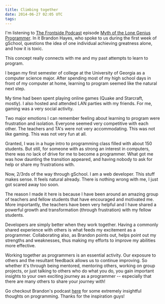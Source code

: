 ```yaml
---
title: Climbing together
date: 2014-06-27 02:05 UTC
tags:
---
```


I'm listening to [The Frontside Podcast](https://frontsidethepodcast.simplecast.fm) episode [Myth of the Lone Genius Programmer](https://frontsidethepodcast.simplecast.fm/6). In it Brandon Hayes, who spoke to us during the
first week of gSchool, questions the idea of one individual achieving greatness alone, and how it is toxic.

This concept really connects with me and my past attempts to learn to program.

I began my first semester of college at the University of Georgia as a
computer science major. After spending most of my high school days in front of my computer at home, learning to program seemed like the natural next step.

My time had been spent playing online games (Quake and Starcraft, mostly). I also hosted and attended LAN
 parties with my friends. For me, gaming was a very social activity.
 
Two major emotions I can remember feeling about learning to program were frustration and isolation. 
Everyone seemed very competitive with each other. The teachers and TA's were not very accommodating. This was not like gaming. This was not very fun at all. 

Granted, I was in a huge intro to programming class filled with about 150 students. But still, for someone with as
strong an interest in computers, there was no lack of drive for me to become a programmer. What got me was how daunting the transition appeared, and having nobody to ask for help or share my frustrations with. 

Now, 2/3rds of the way through gSchool. I am a web developer. This stuff makes sense. It feels natural already.
 There is nothing wrong with me, I just got scared away too soon.
 
The reason I made it here is because I have been around an amazing group of teachers and fellow students that have encouraged and
motivated me. More importantly, the teachers have been very helpful and I have shared a powerful growth and transformation (through frustration) with my fellow students.

Developers are simply better when they work together. Having a commonly 
shared experience with others is what feeds my excitement as a programmer. Collaborating also, as Brandon points out,
 helps point out my strengths and weaknesses, thus making my efforts to improve my abilities more effective.

Working together as programmers is an essential activity. Our exposure to others and the resultant feedback
 allows us to continue improving. So whether it's through being mentored, mentoring others, working on group projects, or
 just talking to others who do what you do, you gain important insights to your own exciting journey as a programmer --
 especially that there are many others to share your journey with!

Go checkout Brandon's podcast [here](https://frontsidethepodcast.simplecast.fm) for some extremely insightful thoughts on programming. Thanks for the inspiration guys!